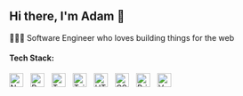 <h2>Hi there, I'm Adam 👋</h2>

🧑🏻‍💻 Software Engineer who loves building things for the web

<h4>Tech Stack:</h4>

[next.js-link]: https://nextjs.org/
[react.js-link]: https://react.dev/
[typescript-link]: https://www.typescriptlang.org/
[tailwind-link]: https://tailwindcss.com/
[html-link]: https://html.com/
[css-link]: [https://html.com/](https://developer.mozilla.org/en-US/docs/Web/CSS)
[prisma-link]: https://www.prisma.io/
[vercel-link]: https://vercel.com/

[<img align="left" alt="Next.js" width="25px" src="https://cdn.simpleicons.org/nextdotjs/0000000/ffffff" style="padding-right:10px;" />][next.js-link]
[<img align="left" alt="React.js" width="25px" src="https://cdn.simpleicons.org/react/61DAFB" style="padding-right:10px;" />][react.js-link]
[<img align="left" alt="TypeScript" width="25px" src="https://cdn.simpleicons.org/typescript/3178C6" style="padding-right:10px;" />][typescript-link]
[<img align="left" alt="Tailwind" width="25px" src="https://cdn.simpleicons.org/tailwindcss/06B6D4" style="padding-right:10px;" />][tailwind-link]
[<img align="left" alt="HTML" width="25px" src="https://cdn.simpleicons.org/html5/E34F26" style="padding-right:10px;" />][html-link]
[<img align="left" alt="CSS" width="25px" src="https://cdn.simpleicons.org/css3/1572B6" style="padding-right:10px;" />][css-link]
[<img align="left" alt="Prisma" width="25px" src="https://cdn.simpleicons.org/prisma/0000000/ffffff" style="padding-right:10px;" />][prisma-link]
[<img align="left" alt="Vercel" width="25px" src="https://cdn.simpleicons.org/vercel/0000000/ffffff" style="padding-right:10px;" />][vercel-link] <br/><br/>

<!--START_SECTION:SHOW_TIMEZONE-->
<!--END_SECTION:SHOW_TIMEZONE-->

<!--START_SECTION:SHOW_EDITORS-->
<!--END_SECTION:SHOW_EDITORS-->

<!--START_SECTION:SHOW_LINES_OF_CODE-->
<!--END_SECTION:SHOW_LINES_OF_CODE-->

<!--START_SECTION:SHOW_COMMIT-->
<!--END_SECTION:SHOW_COMMIT-->

<!--START_SECTION:SHOW_DAYS_OF_WEEK-->
<!--END_SECTION:SHOW_DAYS_OF_WEEK-->

<!--START_SECTION:SHOW_LANGUAGE-->
<!--END_SECTION:SHOW_LANGUAGE-->



